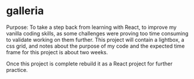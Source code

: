 # galleria
Purpose: To take a step back from learning with React, to improve my vanilla coding skills, as some challenges were proving too time consuming to validate working on them further. This project will contain a lightbox, a css grid, and notes about the purpose of my code and the expected time frame for this project is about two weeks. 

Once this project is complete rebuild it as a React project for further practice. 

